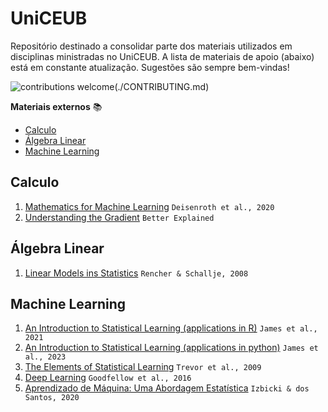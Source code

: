 
<!-- omit in toc -->
# UniCEUB

Repositório destinado a consolidar parte dos materiais utilizados em disciplinas ministradas no UniCEUB.
A lista de materiais de apoio (abaixo) está em constante atualização. Sugestões são sempre bem-vindas!

![contributions welcome](https://img.shields.io/badge/contributions-welcome-brightgreen.svg?style=flat)(./CONTRIBUTING.md)

**Materiais externos** :books:

- [Calculo](#calculo)
- [Álgebra Linear](#álgebra-linear)
- [Machine Learning](#machine-learning)

## Calculo
1. [Mathematics for Machine Learning](https://mml-book.github.io/) `Deisenroth et al., 2020`
2. [Understanding the Gradient](https://betterexplained.com/articles/vector-calculus-understanding-the-gradient/#:~:text=The%20gradient%20is%20a%20fancy,no%20single%20direction%20of%20increase) `Better Explained`

## Álgebra Linear
1. [Linear Models ins Statistics](https://rikhtehgaran.iut.ac.ir/sites/rikhtehgaran.iut.ac.ir/files/files_course/linear_models_in_statistics_2nd_ed_rencher_2008_2p_0.pdf) `Rencher & Schallje, 2008`

## Machine Learning
1. [An Introduction to Statistical Learning (applications in R)](https://hastie.su.domains/ISLR2/ISLRv2_website.pdf) `James et al., 2021`
2. [An Introduction to Statistical Learning (applications in python)](https://hastie.su.domains/ISLP/ISLP_website.pdf) `James et al., 2023`
3. [The Elements of Statistical Learning](https://d1wqtxts1xzle7.cloudfront.net/31156736/10.1.1.158.8831.pdf?1366444917=&response-content-disposition=inline%3B+filename%3DThe_elements_of_statistical_learning_dat.pdf&Expires=1692383392&Signature=JmWUGAuWYSCQfHkLWmee~vxsHQoMy9yDQeZMzDppVd8KdGUT2OQkMtpOXCpuT1WPMzbu5HZrPkVlwIx2IIfBmZOOi4WiiFDnllxYb7OcamQqbU07pvuoi1AT9R7sBecYMgGd~GvixC5QVMG9BMhgNJjn5rjPHKzxwY6tAn~7h9kbU3O9XsAT8o27D8waMV5aKJqBsrvbf9iDC-f0OAEu-pNa-gfC0JXkRewhEVrTeGvfSR0rSaYSSGW~W9OHldvkMQPzp0BIfPtAh1FxtvQ2ZDsAUPoJL8jv2KNqgwvg6zbho2xb9EPmt4RMnTejHPIPZ580PjZ7-DZr~tWegn6Cug__&Key-Pair-Id=APKAJLOHF5GGSLRBV4ZA) `Trevor et al., 2009`
4. [Deep Learning](https://www.deeplearningbook.org/) `Goodfellow et al., 2016`
5. [Aprendizado de Máquina: Uma Abordagem Estatística](http://www.rizbicki.ufscar.br/AME.pdf) `Izbicki & dos Santos, 2020`
